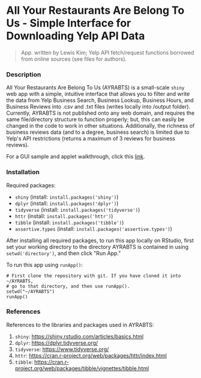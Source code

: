 # All Your Restaurants Are Belong To Us - Simple Interface for Downloading Yelp API Data
> App. written by Lewis Kim; Yelp API fetch/request functions borrowed from online sources (see files for authors).

### Description

All Your Restaurants Are Belong To Us (AYRABTS) is a small-scale ``shiny`` web app with a simple, intuitive interface that allows you to filter and write the data from Yelp Business Search, Business Lookup, Business Hours, and Business Reviews into .csv and .txt files (writes locally into /output folder). Currently, AYRABTS is not published onto any web domain, and requires the same file/directory structure to function properly; but, this can easily be changed in the code to work in other situations. Additionally, the richness of business reviews data (and to a degree, business search) is limited due to Yelp's API restrictions (returns a maximum of 3 reviews for business reviews).

For a GUI sample and applet walkthrough, click this [link](gui_sample/README.md).

### Installation

Required packages:
- ``shiny`` (install: ``install.packages('shiny')``)
- ``dplyr`` (install: ``install.packages('dplyr')``)
- ``tidyverse`` (install: ``install.packages('tidyverse')``)
- ``httr`` (install: ``install.packages('httr')``)
- ``tibble`` (install: ``install.packages('tibble')``)
- ``assertive.types`` (install: ``install.packages('assertive.types')``)

After installing all required packages, to run this app locally on RStudio, first set your working directory to the directory AYRABTS is contained in using ``setwd('directory')``, and then click "Run App."

To run this app using ``runApp()``:

```
# First clone the repository with git. If you have cloned it into ~/AYRABTS,
# go to that directory, and then use runApp().
setwd("~/AYRABTS")
runApp()
```

### References

References to the libraries and packages used in AYRABTS:

1) ``shiny``: https://shiny.rstudio.com/articles/basics.html
2) ``dplyr``: https://dplyr.tidyverse.org/
3) ``tidyverse``: https://www.tidyverse.org/
4) ``httr``: https://cran.r-project.org/web/packages/httr/index.html
5) ``tibble``: https://cran.r-project.org/web/packages/tibble/vignettes/tibble.html
